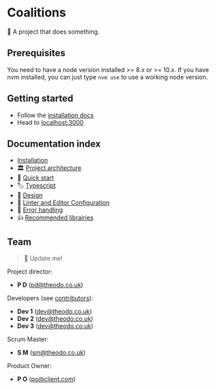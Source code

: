 # Coalitions

🚧 A project that does something.

## Prerequisites

You need to have a node version installed >= 8.x or >= 10.x.
If you have nvm installed, you can just type `nvm use` to use a working node version.

## Getting started

- Follow the [installation docs](./docs/installation.md)
- Head to [localhost:3000](http://localhost:3000)

## Documentation index

- [Installation](./docs/installation.md)
- 🏛️ [Project architecture](./docs/architecture.md)
- 🚀 [Quick start](./docs/quick-start.md)
- 🏷️ [Typescript](./docs/typescript.md)
- 💅 [Design](./docs/design.md)
- 🚨 [Linter and Editor Configuration](./docs/linter-editor.md)
- 💃 [Error handling](./docs/error-handling.md)
- 👍 [Recommended librairies](https://m33.gitbook.io/standards/technical-gesture/react/react-awesome)


## Team

> 🚧 Update me!

Project director:
  - **P D** (pd@theodo.co.uk)

Developers (see [contributors](../../graphs/contributors)):
  - **Dev 1** (dev@theodo.co.uk)
  - **Dev 2** (dev@theodo.co.uk)
  - **Dev 3** (dev@theodo.co.uk)

Scrum Master:
  - **S M** (sm@theodo.co.uk)

Product Owner:
  - **P O** (po@client.com)

